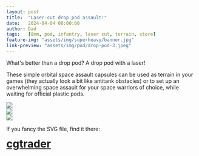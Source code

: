 ```yaml
---
layout: post
title:  "Laser-cut drop pod assault!"
date:   2024-04-04 00:00:00
author: Dad
tags:   [8mm, pod, infantry, laser cut, terrain, store]
feature-img: "assets/img/superheavy/banner.jpg"
link-preview: "assets/img/pod/drop-pod-3.jpeg"
---
```


What's better than a drop pod? A drop pod with a laser!

These simple orbital space assault capsules can be used as terrain in your games 
(they actually look a bit like antitank obstacles) or to set up an overwhelming 
space assault for your space warriors of choice, while waiting for official plastic pods.

<div class="row">
  <div class="col-1-2">
  	<img src="{{ site.baseurl }}/assets/img/pod/drop-pod-1.jpeg"/>
  </div>
  <div class="col-1-2">
  	<img src="{{ site.baseurl }}/assets/img/pod/drop-pod-2.jpeg"/>
  </div>
  <div class="col-1-2">
  	<img src="{{ site.baseurl }}/assets/img/pod/drop-pod-3.jpeg"/>
  </div>
</div>

If you fancy the SVG file, find it there:

<div class="row">
  <div class="col-1-2 centered" style="font-weight: bold; font-size: 200%">
	  <a class="button" href="[https://www.cgtrader.com/3d-print-models/games-toys/board-games/scarabeus-pattern-titan-carapace-upgrade-kit](https://www.cgtrader.com/products/svg-files-for-orbital-assault-pods-in-8mm-wargames)">cgtrader</a>
  </div>
</div><!-- /.row -->
